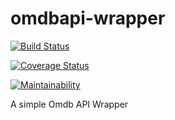 # omdbapi-wrapper

[![Build Status](https://travis-ci.org/rafael-muller-dev/omdbapi-wrapper.svg?branch=master)](https://travis-ci.org/rafael-muller-dev/omdbapi-wrapper)

[![Coverage Status](https://coveralls.io/repos/github/rafael-muller-dev/omdbapi-wrapper/badge.svg?branch=master)](https://coveralls.io/github/rafael-muller-dev/omdbapi-wrapper?branch=master)

[![Maintainability](https://api.codeclimate.com/v1/badges/4fbeaf6ccec684c18a2f/maintainability)](https://codeclimate.com/github/rafael-muller-dev/omdbapi-wrapper/maintainability)

A simple Omdb API Wrapper

